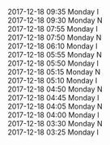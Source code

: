 2017-12-18 09:35 Monday  I  
2017-12-18 09:30 Monday  N  
2017-12-18 07:55 Monday  I  
2017-12-18 07:50 Monday  N  
2017-12-18 06:10 Monday  I  
2017-12-18 05:55 Monday  N  
2017-12-18 05:50 Monday  I  
2017-12-18 05:15 Monday  N  
2017-12-18 05:10 Monday  I  
2017-12-18 04:50 Monday  N  
2017-12-18 04:45 Monday  I  
2017-12-18 04:05 Monday  N  
2017-12-18 04:00 Monday  I  
2017-12-18 03:30 Monday  N  
2017-12-18 03:25 Monday  I  
